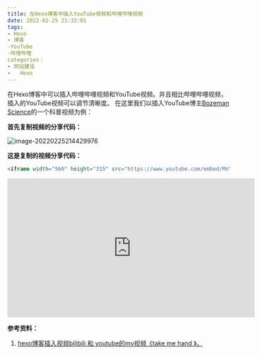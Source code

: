 ```yaml
---
title: 在Hexo博客中插入YouTube视频和哔哩哔哩视频
date: 2022-02-25 21:32:01
tags:
- Hexo
- 博客
-YouTube
-哔哩哔哩
categories：
- 网站建设
- 	Hexo
---
```


在Hexo博客中可以插入哔哩哔哩视频和YouTube视频。并且相比哔哩哔哩视频，插入的YouTube视频可以调节清晰度。
在这里我们以插入YouTube博主[Bozeman Science](https://www.youtube.com/channel/UCEik-U3T6u6JA0XiHLbNbOw)的一个科普视频为例：

**首先复制视频的分享代码：**

![image-20220225214429976](https://vip2.loli.io/2022/02/25/GgidB6Se4zRLTx7.png)

**这是复制的视频分享代码：**

```html
<iframe width="560" height="315" src="https://www.youtube.com/embed/MnYppmstxIs" title="YouTube video player" frameborder="0" allow="accelerometer; autoplay; clipboard-write; encrypted-media; gyroscope; picture-in-picture" allowfullscreen></iframe>
```

<iframe width="560" height="315" src="https://www.youtube.com/embed/MnYppmstxIs" title="YouTube video player" frameborder="0" allow="accelerometer; autoplay; clipboard-write; encrypted-media; gyroscope; picture-in-picture" allowfullscreen></iframe>



**参考资料：**

1. [hexo博客插入视频bilibili 和 youtube的mv视频《take me hand 》。](https://xmuli.tech/posts/c0c8973/)


